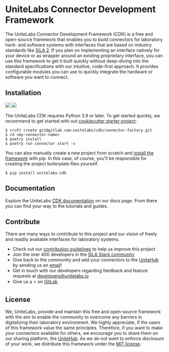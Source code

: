 # UniteLabs Connector Development Framework

The UniteLabs Connector Development Framework (CDK) is a free and open-source framework that enables you to build connectors for
laboratory hard- and software systems with interfaces that are based on industry standards like
[SiLA 2](https://sila-standard.com). If you plan on implementing an interface natively for your device or as wrapper
around an existing proprietary interface, you can use this framework to get it built quickly without deep-diving into
the standard specifications with our intuitive, code-first approach. It provides configurable modules you can use to
quickly integrate the hardware or software you want to connect.

## Installation

[<img src="https://img.shields.io/badge/python-≥3.9.2-0052FF.svg?logo=LOGO&amp;labelColor=090422">](LINK)
[<img src="https://img.shields.io/badge/poetry-≥1.3.1-0052FF.svg?logo=LOGO&amp;labelColor=090422">](LINK)

The UniteLabs CDK requires Python 3.9 or later. To get started quickly, we recommend to get started with out [cookiecutter starter project](https://gitlab.com/unitelabs/cdk/connector-factory):

```
$ cruft create git@gitlab.com:unitelabs/cdk/connector-factory.git
$ cd <my-connector-name>
$ poetry install
$ poetry run connector start -v
```

You can also manually create a new project from scratch and [install the framework](https://docs.unitelabs.io/connector-development/getting-started/overview) with pip. In this case, of course, you'll be responsible for creating the project boilerplate files yourself.

```
$ pip install unitelabs-cdk
```

## Documentation

Explore the UniteLabs [CDK documentation](https://docs.unitelabs.io/connector-development/getting-started/overview) on our docs page. From there you can find your way to the tutorials and guides.

## Contribute

There are many ways to contribute to this project and our vision of freely and readily available interfaces for laboratory systems.

- Check out our [contribution guidelines](https://docs.unitelabs.io/connector-development/community/contributing) to help us improve this project
- Join the over 400 developers in the [SiLA Slack community](https://sila-standard.org/slack)
- Give back to the community and add your connectors to the [UniteHub](https://hub.unitelabs.io) by sending us an
  [email](mailto:connectors@unitelabs.io)!
- Get in touch with our developers regarding feedback and feature requests at [developers@unitelabs.io](mailto:developers@unitelabs.io)
- Give us a ⭐️ on [GitLab](https://gitlab.com/unitelabs/cdk/python-cdk)

## License

We, UniteLabs, provide and maintain this free and open-source framework with the aim to enable the community to overcome
any barriers in digitalizing their laboratory environment. We highly appreciate, if the users of this framework value
the same principles. Therefore, if you want to make your connectors available for others, we encourage you to share them
on our sharing platform, the [UniteHub](https://hub.unitelabs.io). As we do not want to enforce disclosure of your work,
we distribute this framework under the [MIT license](LICENSE).

